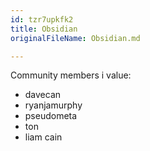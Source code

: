 ```yaml
---
id: tzr7upkfk2
title: Obsidian
originalFileName: Obsidian.md

---
```


Community members i value:

* davecan
* ryanjamurphy
* pseudometa
* ton
* liam cain
